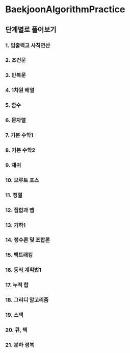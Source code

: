 # BaekjoonAlgorithmPractice

## 단계별로 풀어보기
### 1. 입출력고 사칙연산

### 2. 조건문
### 3. 반복문
### 4. 1차원 배열
### 5. 함수
### 6. 문자열
### 7. 기본 수학1
### 8. 기본 수학2
### 9. 재귀
### 10. 브루트 포스
### 11. 정렬
### 12. 집합과 맵
### 13. 기하1
### 14. 정수론 및 조합론
### 15. 백트래킹
### 16. 동적 계획법1
### 17. 누적 합
### 18. 그리디 알고리즘
### 19. 스택
### 20. 큐, 텍
### 21. 분하 정복
